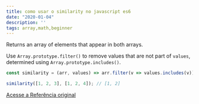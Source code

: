 ```yaml
---
title: como usar o similarity no javascript es6
date: "2020-01-04"
description: ''
tags: array,math,beginner
---
```


Returns an array of elements that appear in both arrays.

Use `Array.prototype.filter()` to remove values that are not part of `values`, determined using `Array.prototype.includes()`.

```js
const similarity = (arr, values) => arr.filter(v => values.includes(v));
```

```js
similarity([1, 2, 3], [1, 2, 4]); // [1, 2]
```


[Acesse a Referência original](http://github.com/30-seconds/)
